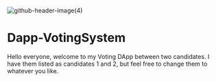 
![github-header-image(4)](https://github.com/user-attachments/assets/830bb80f-9eab-4d37-bc1b-381a9ae3eb4f)

# Dapp-VotingSystem
Hello everyone, welcome to my Voting DApp between two candidates. I have them listed as candidates 1 and 2, but feel free to change them to whatever you like.
